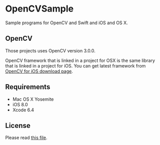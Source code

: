 # OpenCVSample

Sample programs for OpenCV and Swift and iOS and OS X.


## OpenCV

Those projects uses OpenCV version 3.0.0.

OpenCV framework that is linked in a project for OSX is the same library that is linked in a project for iOS.
You can get latest framework from [OpenCV for iOS download page](http://sourceforge.net/projects/opencvlibrary/files/opencv-ios/3.0.0/).


## Requirements

* Mac OS X Yosemite
* iOS 8.0
* Xcode 6.4


## License

Please read [this file](LICENSE).
